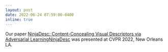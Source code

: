 ```yaml
---
layout: post
date: 2022-06-24 07:59:00-0400
inline: true
---
```


Our paper [NinjaDesc: Content-Concealing Visual Descriptors via Adversarial LearningNinjaDesc](https://openaccess.thecvf.com/content/CVPR2022/papers/Ng_NinjaDesc_Content-Concealing_Visual_Descriptors_via_Adversarial_Learning_CVPR_2022_paper.pdf) was presented at CVPR 2022, New Orleans LA.